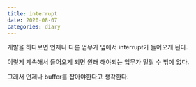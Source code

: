 ```yaml
---
title: interrupt
date: 2020-08-07
categories: diary
---
```

개발을 하다보면 언제나 다른 업무가 옆에서 interrupt가 들어오게 된다.

이렇게 계속해서 들어오게 되면 원래 해야되는 업무가 밀릴 수 밖에 없다.

그래서 언제나 buffer를 잡아야한다고 생각한다.
